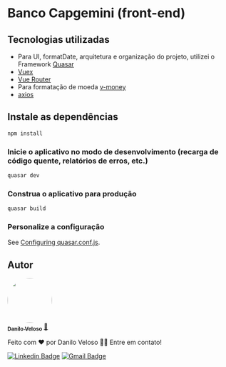 # Banco Capgemini (front-end)

## Tecnologias utilizadas

<ul>
    <li>Para UI, formatDate, arquitetura e organização do projeto, utilizei o Framework <a href="https://quasar.dev"> Quasar</a></li>
    <li><a href="https://vuex.vuejs.org/">Vuex</a></li>
    <li><a href="https://router.vuejs.org//">Vue Router</a></li>
    <li>Para formatação de moeda <a href="https://www.npmjs.com/package/v-money">v-money</a></li>
    <li><a href="https://github.com/axios/axios">axios</a></li>
</ul>

## Instale as dependências

```bash
npm install
```

### Inicie o aplicativo no modo de desenvolvimento (recarga de código quente, relatórios de erros, etc.)

```bash
quasar dev
```
### Construa o aplicativo para produção

```bash
quasar build
```

### Personalize a configuração

See [Configuring quasar.conf.js](https://v1.quasar.dev/quasar-cli/quasar-conf-js).

## Autor

<a href="https://github.com/DaniloSax.png">
 <img style="border-radius: 50%;" src="https://avatars.githubusercontent.com/u/50502834?v=4" width="100px;" alt=""/>
 <br />
 <sub><b>Danilo Veloso</b></sub></a> <a href="https://github.com/DaniloSax" title="Rocketseat">🚀</a>

Feito com ❤️ por Danilo Veloso 👋🏽 Entre em contato!

[![Linkedin Badge](https://img.shields.io/badge/-Danilo-blue?style=flat-square&logo=Linkedin&logoColor=white&link=https://www.linkedin.com/in/tgmarinho/)](https://www.linkedin.com/in/danilo-veloso/)
[![Gmail Badge](https://img.shields.io/badge/-danilovsdanilo@gmail.com-c14438?style=flat-square&logo=Gmail&logoColor=white&link=mailto:danilovsdanilo@gmail.com)](mailto:danilovsdanilo@gmail.com)

